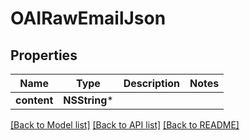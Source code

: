 # OAIRawEmailJson

## Properties
Name | Type | Description | Notes
------------ | ------------- | ------------- | -------------
**content** | **NSString*** |  | 

[[Back to Model list]](../README.md#documentation-for-models) [[Back to API list]](../README.md#documentation-for-api-endpoints) [[Back to README]](../README.md)



